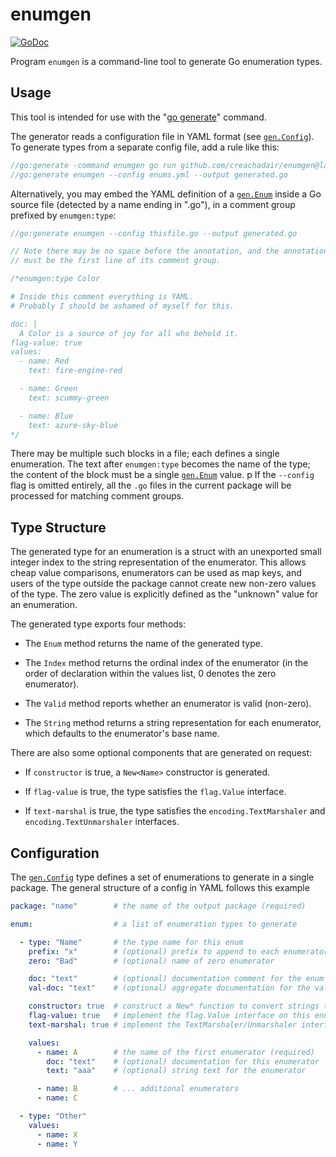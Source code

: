 # enumgen

[![GoDoc](https://img.shields.io/static/v1?label=godoc&message=reference&color=white)](https://pkg.go.dev/github.com/creachadair/enumgen)

Program `enumgen` is a command-line tool to generate Go enumeration types.

## Usage

This tool is intended for use with the "[go generate][gogen]" command.

The generator reads a configuration file in YAML format (see [`gen.Config`][gc]).
To generate types from a separate config file, add a rule like this:

```go
//go:generate -command enumgen go run github.com/creachadair/enumgen@latest
//go:generate enumgen --config enums.yml --output generated.go
```

Alternatively, you may embed the YAML definition of a [`gen.Enum`][ge] inside a
Go source file (detected by a name ending in ".go"), in a comment group
prefixed by `enumgen:type`:

```go
//go:generate enumgen --config thisfile.go --output generated.go

// Note there may be no space before the annotation, and the annotation
// must be the first line of its comment group.

/*enumgen:type Color

# Inside this comment everything is YAML.
# Probably I should be ashamed of myself for this.

doc: |
  A Color is a source of joy for all who behold it.
flag-value: true
values:
  - name: Red
    text: fire-engine-red

  - name: Green
    text: scummy-green

  - name: Blue
    text: azure-sky-blue
*/
```

There may be multiple such blocks in a file; each defines a single enumeration.
The text after `enumgen:type` becomes the name of the type; the content of the
block must be a single [`gen.Enum`][ge] value.
p
If the `--config` flag is omitted entirely, all the `.go` files in the current
package will be processed for matching comment groups.

## Type Structure

The generated type for an enumeration is a struct with an unexported small
integer index to the string representation of the enumerator. This allows cheap
value comparisons, enumerators can be used as map keys, and users of the type
outside the package cannot create new non-zero values of the type. The zero
value is explicitly defined as the "unknown" value for an enumeration.

The generated type exports four methods:

- The `Enum` method returns the name of the generated type.

- The `Index` method returns the ordinal index of the enumerator (in the order of declaration within the values list, 0 denotes the zero enumerator).

- The `Valid` method reports whether an enumerator is valid (non-zero).

- The `String` method returns a string representation for each enumerator,
  which defaults to the enumerator's base name.

There are also some optional components that are generated on request:

- If `constructor` is true, a `New<Name>` constructor is generated.

- If `flag-value` is true, the type satisfies the `flag.Value` interface.

- If `text-marshal` is true, the type satisfies the `encoding.TextMarshaler`
  and `encoding.TextUnmarshaler` interfaces.

## Configuration

The [`gen.Config`][gc] type defines a set of enumerations to generate in a
single package. The general structure of a config in YAML follows this example

```yaml
package: "name"        # the name of the output package (required)

enum:                  # a list of enumeration types to generate

  - type: "Name"       # the type name for this enum
    prefix: "x"        # (optional) prefix to append to each enumerator name
    zero: "Bad"        # (optional) name of zero enumerator

    doc: "text"        # (optional) documentation comment for the enum type
    val-doc: "text"    # (optional) aggregate documentation for the values

    constructor: true  # construct a New* function to convert strings to enumerators
    flag-value: true   # implement the flag.Value interface on this enum
    text-marshal: true # implement the TextMarshaler/Unmarshaler interfaces on this enum

    values:
      - name: A        # the name of the first enumerator (required)
        doc: "text"    # (optional) documentation for this enumerator
        text: "aaa"    # (optional) string text for the enumerator

      - name: B        # ... additional enumerators
      - name: C

  - type: "Other"
    values:
      - name: X
      - name: Y
```

[gogen]: https://go.dev/blog/generate
[gc]: https://godoc.org/github.com/creachadair/enumgen/gen#Config
[ge]: https://godoc.org/github.com/creachadair/enumgen/gen#Enum
